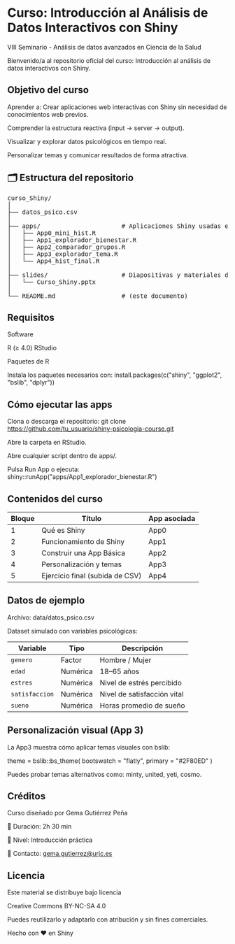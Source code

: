 # Curso: Introducción al Análisis de Datos Interactivos con Shiny
VIII Seminario - Análisis de datos avanzados en Ciencia de la Salud​

Bienvenido/a al repositorio oficial del curso: Introducción al análisis de datos interactivos con Shiny.

## Objetivo del curso

Aprender a:
   Crear aplicaciones web interactivas con Shiny sin necesidad de conocimientos web previos.
 
   Comprender la estructura reactiva (input → server → output).
 
   Visualizar y explorar datos psicológicos en tiempo real.
 
   Personalizar temas y comunicar resultados de forma atractiva.


## 🗂️ Estructura del repositorio


<pre>
curso_Shiny/
│
├── datos_psico.csv
│
├── apps/                      # Aplicaciones Shiny usadas en el curso
│   ├── App0_mini_hist.R
│   ├── App1_explorador_bienestar.R
│   ├── App2_comparador_grupos.R
│   ├── App3_explorador_tema.R
│   └── App4_hist_final.R
│
├── slides/                    # Diapositivas y materiales de clase
│   └── Curso_Shiny.pptx
│
└── README.md                  # (este documento)
</pre>



## Requisitos 

Software

 R (≥ 4.0)
 RStudio

Paquetes de R

Instala los paquetes necesarios con:
  install.packages(c("shiny", "ggplot2", "bslib", "dplyr"))


## Cómo ejecutar las apps

Clona o descarga el repositorio:
 git clone https://github.com/tu_usuario/shiny-psicologia-course.git


Abre la carpeta en RStudio.

Abre cualquier script dentro de apps/.

Pulsa Run App o ejecuta:
   shiny::runApp("apps/App1_explorador_bienestar.R")


## Contenidos del curso

| Bloque | Título                          | App asociada |
| ------ | ------------------------------- | ------------ |
| 1      | Qué es Shiny                    | App0         |
| 2      | Funcionamiento  de Shiny        | App1         |
| 3      | Construir una App Básica        | App2         |
| 4      | Personalización y temas         | App3         |
| 5      | Ejercicio final (subida de CSV) | App4         |



## Datos de ejemplo

Archivo: data/datos_psico.csv

Dataset simulado con variables psicológicas:

| Variable       | Tipo     | Descripción                 |
| -------------- | -------- | --------------------------- |
| `genero`       | Factor   | Hombre / Mujer              |
| `edad`         | Numérica | 18–65 años                  |
| `estres`       | Numérica | Nivel de estrés percibido   |
| `satisfaccion` | Numérica | Nivel de satisfacción vital |
| `sueno`        | Numérica | Horas promedio de sueño     |


## Personalización visual (App 3)

La App3 muestra cómo aplicar temas visuales con bslib:

theme = bslib::bs_theme(
  bootswatch = "flatly",
  primary = "#2F80ED"
)

Puedes probar temas alternativos como: minty, united, yeti, cosmo.


## Créditos

Curso diseñado por Gema Gutiérrez Peña

📅 Duración: 2h 30 min

📍 Nivel: Introducción práctica

📧 Contacto: gema.gutierrez@urjc.es

## Licencia

Este material se distribuye bajo licencia

Creative Commons BY-NC-SA 4.0

Puedes reutilizarlo y adaptarlo con atribución y sin fines comerciales.

Hecho con ❤️ en Shiny
